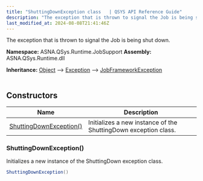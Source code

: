 ```yaml
---
title: "ShuttingDownException class   | QSYS API Reference Guide"
description: "The exception that is thrown to signal the Job is being shut down. "
last_modified_at: 2024-08-08T21:41:46Z
---
```


The exception that is thrown to signal the Job is being shut down.

**Namespace:** ASNA.QSys.Runtime.JobSupport
**Assembly:** ASNA.QSys.Runtime.dll

**Inheritance:** [Object](https://docs.microsoft.com/en-us/dotnet/api/system.object) --> [Exception](https://docs.microsoft.com/en-us/dotnet/api/system.exception) --> [JobFrameworkException](/reference/runtime/qsys-runtime-job-support/job-framework-exception.html)
<br>
<br>

## Constructors

| Name | Description |
| --- | --- |
| [ShuttingDownException()](#shuttingdownexception) | Initializes a new instance of the ShuttingDown exception class.

### ShuttingDownException()

Initializes a new instance of the ShuttingDown exception class.

```cs
ShuttingDownException()
```
